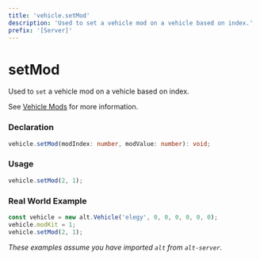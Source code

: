 ```yaml
---
title: 'vehicle.setMod'
description: 'Used to set a vehicle mod on a vehicle based on index.'
prefix: '[Server]'
---
```


# setMod

Used to `set` a vehicle mod on a vehicle based on index.


See [Vehicle Mods](../articles/tables/vehicle-mods.md) for more information.

### Declaration

```typescript
vehicle.setMod(modIndex: number, modValue: number): void;
```

### Usage

```js
vehicle.setMod(2, 1);
```

### Real World Example

```js
const vehicle = new alt.Vehicle('elegy', 0, 0, 0, 0, 0, 0);
vehicle.modKit = 1;
vehicle.setMod(2, 1);
```

_These examples assume you have imported `alt` from `alt-server`._